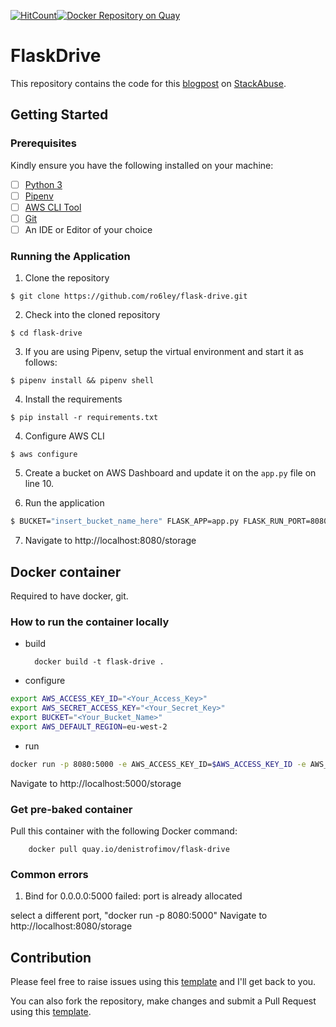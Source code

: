 [![HitCount](http://hits.dwyl.io/ro6ley/flask-drive.svg)](http://hits.dwyl.io/ro6ley/flask-drive)[![Docker Repository on Quay](https://quay.io/repository/denistrofimov/flask-drive/status "Docker Repository on Quay")](https://quay.io/repository/denistrofimov/flask-drive)

# FlaskDrive 

This repository contains the code for this [blogpost](https://stackabuse.com/file-management-with-aws-s3-python-and-flask/) on [StackAbuse](https://stackabuse.com/).

## Getting Started

### Prerequisites

Kindly ensure you have the following installed on your machine:

- [ ] [Python 3](https://realpython.com/installing-python/)
- [ ] [Pipenv](https://pipenv.readthedocs.io/en/latest/#install-pipenv-today)
- [ ] [AWS CLI Tool](https://docs.aws.amazon.com/cli/latest/userguide/cli-chap-configure.html)
- [ ] [Git]()
- [ ] An IDE or Editor of your choice

### Running the Application

1. Clone the repository

```
$ git clone https://github.com/ro6ley/flask-drive.git
```

2. Check into the cloned repository

```
$ cd flask-drive
```

3. If you are using Pipenv, setup the virtual environment and start it as follows:

```
$ pipenv install && pipenv shell
```

4. Install the requirements

```
$ pip install -r requirements.txt
```

4. Configure AWS CLI

```
$ aws configure
```

5. Create a bucket on AWS Dashboard and update it on the `app.py` file on line 10.

6. Run the application

```sh
$ BUCKET="insert_bucket_name_here" FLASK_APP=app.py FLASK_RUN_PORT=8080 FLASK_ENV=development FLASK_RUN_HOST=0.0.0.0 flask run
```

7. Navigate to http://localhost:8080/storage


## Docker container

Required to have docker, git.

### How to run the container locally

- build

        docker build -t flask-drive .

- configure

```sh
export AWS_ACCESS_KEY_ID="<Your_Access_Key>"
export AWS_SECRET_ACCESS_KEY="<Your_Secret_Key>"
export BUCKET="<Your_Bucket_Name>"
export AWS_DEFAULT_REGION=eu-west-2
```

- run

```sh
docker run -p 8080:5000 -e AWS_ACCESS_KEY_ID=$AWS_ACCESS_KEY_ID -e AWS_SECRET_ACCESS_KEY=$AWS_SECRET_ACCESS_KEY -e BUCKET=$BUCKET -e AWS_DEFAULT_REGION=$AWS_DEFAULT_REGION flask-drive
```

Navigate to http://localhost:5000/storage

### Get pre-baked container

Pull this container with the following Docker command:

        docker pull quay.io/denistrofimov/flask-drive

### Common errors

1. Bind for 0.0.0.0:5000 failed: port is already allocated

select a different port, "docker run -p 8080:5000"
Navigate to http://localhost:8080/storage

## Contribution

Please feel free to raise issues using this [template](./.github/ISSUE_TEMPLATE.md) and I'll get back to you.

You can also fork the repository, make changes and submit a Pull Request using this [template](./.github/PULL_REQUEST_TEMPLATE.md).
